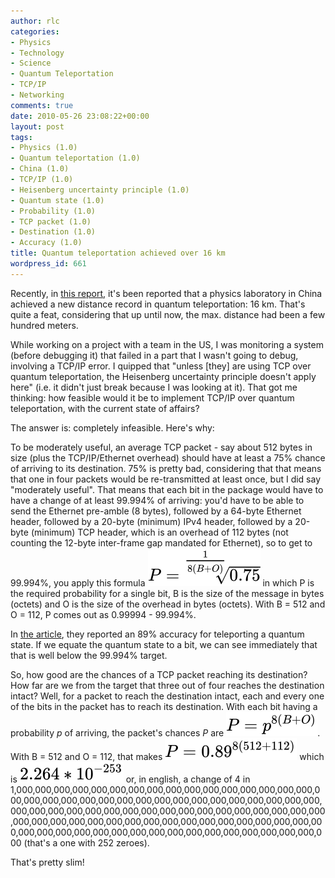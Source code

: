 ```yaml
---
author: rlc
categories:
- Physics
- Technology
- Science
- Quantum Teleportation
- TCP/IP
- Networking
comments: true
date: 2010-05-26 23:08:22+00:00
layout: post
tags:
- Physics (1.0)
- Quantum teleportation (1.0)
- China (1.0)
- TCP/IP (1.0)
- Heisenberg uncertainty principle (1.0)
- Quantum state (1.0)
- Probability (1.0)
- TCP packet (1.0)
- Destination (1.0)
- Accuracy (1.0)
title: Quantum teleportation achieved over 16 km
wordpress_id: 661
---
```


Recently, in [this report](http://www.physorg.com/news193551675.html), it's been reported that a physics laboratory in China achieved a new distance record in quantum teleportation: 16 km. That's quite a feat, considering that up until now, the max. distance had been a few hundred meters.

<!--more-->

While working on a project with a team in the US, I was monitoring a system (before debugging it) that failed in a part that I wasn't going to debug, involving a TCP/IP error. I quipped that "unless [they] are using TCP over quantum teleportation, the Heisenberg uncertainty principle doesn't apply here" (i.e. it didn't just break because I was looking at it). That got me thinking: how feasible would it be to implement TCP/IP over quantum teleportation, with the current state of affairs?

The answer is: completely infeasible. Here's why:

To be moderately useful, an average TCP packet - say about 512 bytes in size (plus the TCP/IP/Ethernet overhead) should have at least a 75% chance of arriving to its destination. 75% is pretty bad, considering that that means that one in four packets would be re-transmitted at least once, but I did say "moderately useful". That means that each bit in the package would have to have a change of at least 99.994% of arriving: you'd have to be able to send the Ethernet pre-amble (8 bytes), followed by a 64-byte Ethernet header, followed by a 20-byte (minimum) IPv4 header, followed by a 20-byte (minimum) TCP header, which is an overhead of 112 bytes (not counting the 12-byte inter-frame gap mandated for Ethernet), so to get to 99.994%, you apply this formula ![P = \sqrt[\frac{1}{8(B + O)}]{0.75}](/assets/2010/LQYQP16NTCIpWMGRdJa9ghmGz106S5u18YcjY2X5xzE0.svg) in which P is the required probability for a single bit, B is the size of the message in bytes (octets) and O is the size of the overhead in bytes (octets). With B = 512 and O = 112, P comes out as 0.99994 - 99.994%.

In [the article](http://www.physorg.com/news193551675.html), they reported an 89% accuracy for teleporting a quantum state. If we equate the quantum state to a bit, we can see immediately that that is well below the 99.994% target.

So, how good are the chances of a TCP packet reaching its destination? How far are we from the target that three out of four reaches the destination intact? Well, for a packet to reach the destination intact, each and every one of the bits in the packet has to reach its destination. With each bit having a probability _p_ of arriving, the packet's chances _P_ are ![P = p^{8(B + O)}](/assets/2010/FdvMKqtkdC2vuGFIh8AFM228h4Zz86mnPTgiDF5oGm5V.svg). With B = 512 and O = 112, that makes ![P = 0.89^{8(512 + 112)}](/assets/2010/0FZxkwrVFFKy9JSjWneBlsd4swG8Tjbyy1vugPdNE1yA.svg) which is ![2.264 * 10^{-253}](/assets/2010/YdNsgH43Oy0tmteivY5z4bGaQnsRC6dgJzkx1EB1NnLB.svg) or, in english, a change of 4 in 1,000,000,000,000,000,000,000,000,000,000,000,000,000,000,000,000,000,000,000,000,000,000,000,000,000,000,000,000,000,000,000,000,000,000,000,000,000,000,000,000,000,000,000,000,000,000,000,000,000,000,000,000,000,000,000,000,000,000,000,000,000,000,000,000,000,000,000,000,000,000,000,000,000,000,000,000,000,000,000,000,000,000,000,000 (that's a one with 252 zeroes).

That's pretty slim!